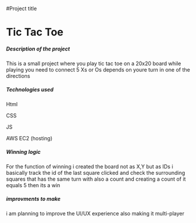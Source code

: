 #Project title 
<h1>Tic Tac Toe</h1>
<h5>Description of the project</h5>
<p>This is a small project where you play tic tac toe on a 20x20 board while playing you need to connect 5 Xs or Os depends on youre turn in one of the directions </p>
<h5>Technologies used</h5>
<p>Html</p>
<p>CSS</p>
<p>JS</p>
<p>AWS EC2 (hosting)</p>
<h5>Winning logic</h5>
<p>For the function of winning i created the board not as X,Y but as IDs i basically track the id of the last square clicked and check the surrounding squares that has the same turn with also a count and creating a count of it equals 5 then its a win</p>
<h5>improvments to make</h5>
<p>i am planning to improve the UI/UX experience also making it multi-player</p>



